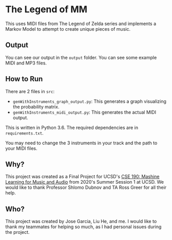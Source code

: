 # The Legend of MM
This uses MIDI files from The Legend of Zelda series and implements a Markov Model to attempt to create unique pieces of music.

## Output
You can see our output in the `output` folder. You can see some example MIDI and MP3 files.

## How to Run
There are 2 files in `src`:
* `genWithInstruments_graph_output.py`: This generates a graph visualizing the probability matrix.
* `genWithInstruments_midi_output.py`: This generates the actual MIDI output.

This is written in Python 3.6. The required dependencies are in `requirements.txt`.

You may need to change the 3 instruments in your track and the path to your MIDI files. 


## Why?
This project was created as a Final Project for UCSD's [CSE 190: Mashine Learning for Music and Audio](https://sites.google.com/eng.ucsd.edu/ucsd-cse-190-summer-2020/) from 2020's Summer Session 1 at UCSD.
We would like to thank Professor Shlomo Dubnov and TA Ross Greer for all their help.

## Who?
This project was created by Jose Garcia, Liu He, and me. I would like to thank my teammates for helping so much, as I had personal issues during the project. 
